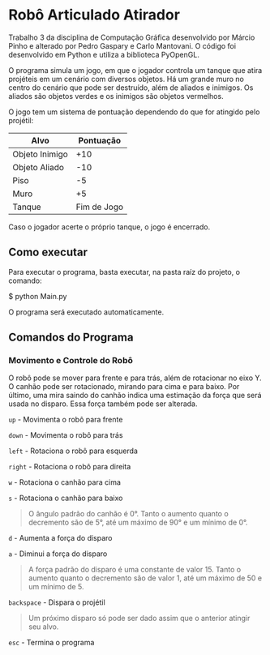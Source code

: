# Robô Articulado Atirador

Trabalho 3 da disciplina de Computação Gráfica desenvolvido por Márcio Pinho e alterado por Pedro Gaspary e Carlo Mantovani. O código foi desenvolvido em Python e utiliza a biblioteca PyOpenGL.

O programa simula um jogo, em que o jogador controla um tanque que atira projéteis em um cenário com diversos objetos. Há um grande muro no centro do cenário que pode ser destruído, além de aliados e inimigos. Os aliados são objetos verdes e os inimigos são objetos vermelhos.

O jogo tem um sistema de pontuação dependendo do que for atingido pelo projétil:

| Alvo           	| Pontuação   	|
|----------------	|-------------	|
| Objeto Inimigo 	| +10         	|
| Objeto Aliado  	| -10         	|
| Piso           	| -5          	|
| Muro           	| +5          	|
| Tanque         	| Fim de Jogo 	|

Caso o jogador acerte o próprio tanque, o jogo é encerrado.

## Como executar

Para executar o programa, basta executar, na pasta raíz do projeto, o comando:

$ python Main.py

O programa será executado automaticamente.  

## Comandos do Programa

### Movimento e Controle do Robô 


O robô pode se mover para frente e para trás, além de rotacionar no eixo Y. O canhão pode ser rotacionado, mirando para cima e para baixo. Por último, uma mira saindo do canhão indica uma estimação da força que será usada no disparo. Essa força também pode ser alterada.
  

`up` - Movimenta o robô para frente

  
`down` - Movimenta o robô para trás

  
`left` - Rotaciona o robô para esquerda

  
`right` - Rotaciona o robô para direita
  

`w` - Rotaciona o canhão para cima

`s` - Rotaciona o canhão para baixo

> O ângulo padrão do canhão é 0°. Tanto o aumento quanto o decremento são  de 5°, até um máximo de 90° e um mínimo de 0°.

`d` - Aumenta a força do disparo

`a` - Diminui a força do disparo

> A força padrão do disparo é uma constante de valor 15. Tanto o aumento quanto o decremento são  de valor 1, até um máximo de 50 e um mínimo de 5.
    
`backspace` - Dispara o projétil

> Um próximo disparo só pode ser dado assim que o anterior atingir seu alvo.

`esc` - Termina o programa
